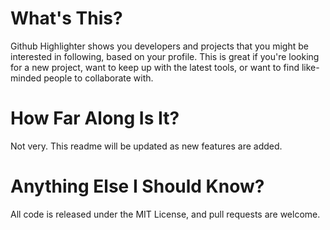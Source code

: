 # What's This?

Github Highlighter shows you developers and projects that you might be interested in following, based on your profile. This is great if you're looking for a new project, want to keep up with the latest tools, or want to find like-minded people to collaborate with.

# How Far Along Is It?

Not very. This readme will be updated as new features are added.

# Anything Else I Should Know? 

All code is released under the MIT License, and pull requests are welcome.
